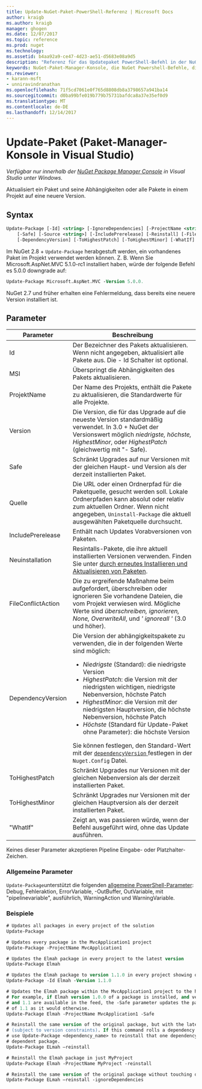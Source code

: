 ```yaml
---
title: Update-NuGet-Paket-PowerShell-Referenz | Microsoft Docs
author: kraigb
ms.author: kraigb
manager: ghogen
ms.date: 12/07/2017
ms.topic: reference
ms.prod: nuget
ms.technology: 
ms.assetid: b4aa92a9-ce47-4d23-ae51-d5683e08a9d5
description: "Referenz für das Updatepaket PowerShell-Befehl in der NuGet-Paket-Manager-Konsole in Visual Studio."
keywords: NuGet-Paket-Manager-Konsole, die NuGet Powershell-Befehle, die NuGet Powershell-Referenz, Update-Paket
ms.reviewer:
- karann-msft
- unniravindranathan
ms.openlocfilehash: 71f5cd7061e0f765d8808db8a3798657a941ba14
ms.sourcegitcommit: d0ba99bfe019b779b75731bafdca8a37e35ef0d9
ms.translationtype: MT
ms.contentlocale: de-DE
ms.lasthandoff: 12/14/2017
---
```

# <a name="update-package-package-manager-console-in-visual-studio"></a>Update-Paket (Paket-Manager-Konsole in Visual Studio)

*Verfügbar nur innerhalb der [NuGet Package Manager Console](Package-Manager-Console.md) in Visual Studio unter Windows.*

Aktualisiert ein Paket und seine Abhängigkeiten oder alle Pakete in einem Projekt auf eine neuere Version.

## <a name="syntax"></a>Syntax

```ps
Update-Package [-Id] <string> [-IgnoreDependencies] [-ProjectName <string>] [-Version <string>]
    [-Safe] [-Source <string>] [-IncludePrerelease] [-Reinstall] [-FileConflictAction]
    [-DependencyVersion] [-ToHighestPatch] [-ToHighestMinor] [-WhatIf] [<CommonParameters>]
```

Im NuGet 2.8 + `Update-Package` herabgestuft werden, ein vorhandenes Paket im Projekt verwendet werden können. Z. B. Wenn Sie Microsoft.AspNet.MVC 5.1.0-rc1 installiert haben, würde der folgende Befehl es 5.0.0 downgrade auf:

```ps
Update-Package Microsoft.AspNet.MVC -Version 5.0.0.
```

NuGet 2.7 und früher erhalten eine Fehlermeldung, dass bereits eine neuere Version installiert ist.

## <a name="parameters"></a>Parameter

|  Parameter | Beschreibung |
| --- | --- |
| Id | Der Bezeichner des Pakets aktualisieren. Wenn nicht angegeben, aktualisiert alle Pakete aus. Die - Id Schalter ist optional. |
| MSI | Überspringt die Abhängigkeiten des Pakets aktualisieren. |
| ProjektName | Der Name des Projekts, enthält die Pakete zu aktualisieren, die Standardwerte für alle Projekte. |
| Version | Die Version, die für das Upgrade auf die neueste Version standardmäßig verwendet. In 3.0 + NuGet der Versionswert möglich *niedrigste, höchste, HighestMinor*, oder *HighestPatch* (gleichwertig mit "- Safe). |
| Safe | Schränkt Upgrades auf nur Versionen mit der gleichen Haupt- und Version als der derzeit installierten Paket. |
| Quelle | Die URL oder einen Ordnerpfad für die Paketquelle, gesucht werden soll. Lokale Ordnerpfaden kann absolut oder relativ zum aktuellen Ordner. Wenn nicht angegeben, `Uninstall-Package` die aktuell ausgewählten Paketquelle durchsucht. |
| IncludePrerelease | Enthält nach Updates Vorabversionen von Paketen. |
| Neuinstallation | Resintalls-Pakete, die ihre aktuell installierten Versionen verwenden. Finden Sie unter [durch erneutes Installieren und Aktualisieren von Paketen](../consume-packages/reinstalling-and-updating-packages.md). |
| FileConflictAction | Die zu ergreifende Maßnahme beim aufgefordert, überschreiben oder ignorieren Sie vorhandene Dateien, die vom Projekt verwiesen wird. Mögliche Werte sind *überschreiben, ignorieren, None, OverwriteAll*, und *' ignoreall '* (3.0 und höher). |
| DependencyVersion | Die Version der abhängigkeitspakete zu verwenden, die in der folgenden Werte sind möglich:<br/><ul><li>*Niedrigste* (Standard): die niedrigste Version</li><li>*HighestPatch*: die Version mit der niedrigsten wichtigen, niedrigste Nebenversion, höchste Patch</li><li>*HighestMinor*: die Version mit der niedrigsten Hauptversion, die höchste Nebenversion, höchste Patch</li><li>*Höchste* (Standard für Update-Paket ohne Parameter): die höchste Version</li></ul>Sie können festlegen, den Standard-Wert mit der [ `dependencyVersion` ](../Schema/nuget-config-file.md#config-section) festlegen in der `Nuget.Config` Datei. |
| ToHighestPatch | Schränkt Upgrades nur Versionen mit der gleichen Nebenversion als der derzeit installierten Paket. |
| ToHighestMinor | Schränkt Upgrades nur Versionen mit der gleichen Hauptversion als der derzeit installierten Paket. |
| "WhatIf" | Zeigt an, was passieren würde, wenn der Befehl ausgeführt wird, ohne das Update ausführen. |

Keines dieser Parameter akzeptieren Pipeline Eingabe- oder Platzhalter-Zeichen.

### <a name="common-parameters"></a>Allgemeine Parameter

`Update-Package`unterstützt die folgenden [allgemeine PowerShell-Parameter](http://go.microsoft.com/fwlink/?LinkID=113216): Debug, Fehleraktion, ErrorVariable, -OutBuffer, OutVariable, mit "pipelinevariable", ausführlich, WarningAction und WarningVariable.

### <a name="examples"></a>Beispiele

```ps
# Updates all packages in every project of the solution
Update-Package

# Updates every package in the MvcApplication1 project
Update-Package -ProjectName MvcApplication1

# Updates the Elmah package in every project to the latest version
Update-Package Elmah

# Updates the Elmah package to version 1.1.0 in every project showing optional -Id usage
Update-Package -Id Elmah -Version 1.1.0

# Updates the Elmah package within the MvcApplication1 project to the highest "safe" version.
# For example, if Elmah version 1.0.0 of a package is installed, and versions 1.0.1, 1.0.2,
# and 1.1 are available in the feed, the -Safe parameter updates the package to 1.0.2 instead
# of 1.1 as it would otherwise.
Update-Package Elmah -ProjectName MvcApplication1 -Safe

# Reinstall the same version of the original package, but with the latest version of dependencies
# (subject to version constraints). If this command rolls a dependency back to an earlier version,
# use Update-Package <dependency_name> to reinstall that one dependency without affecting the
# dependent package.
Update-Package ELmah –reinstall 

# Reinstall the Elmah package in just MyProject
Update-Package Elmah -ProjectName MyProject -reinstall

# Reinstall the same version of the original package without touching dependencies.
Update-Package ELmah –reinstall -ignoreDependencies
```